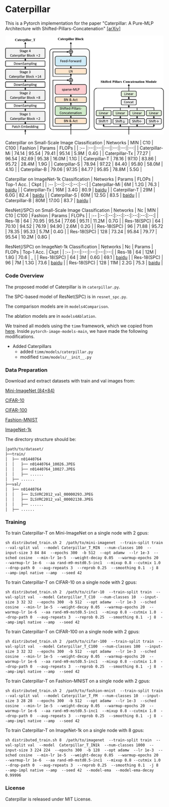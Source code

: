 # Caterpillar

This is a Pytorch implementation for the paper "Caterpillar: A Pure-MLP Architecture with Shifted-Pillars-Concatenation" [[arXiv]](https://arxiv.org/pdf/2305.17644)

![image](https://github.com/sunjin19126/Caterpillar/blob/main/Img/CPrArch%2BBlock%2BSPC.jpg)

Caterpillar on Small-Scale Image Classification
| Networks | MIN | C10 | C100 | Fashion | Params | FLOPs |
| :-- |:--:|:--:|:--:|:--:|:--:|:--:|
| Caterpillar-Mi | 74.14 | 95.54 | 79.41 | 95.14 | 5.9M  | 0.4G |
| Caterpillar-Tx | 77.27 | 96.54 | 82.69 | 95.38 | 16.0M | 1.1G |
| Caterpillar-T  | 78.16 | 97.10 | 83.86 | 95.72 | 28.4M | 1.9G |
| Caterpillar-S  | 78.94 | 97.22 | 84.40 | 95.80 | 58.0M | 4.1G |
| Caterpillar-B  | 79.06 | 97.35 | 84.77 | 95.85 | 78.8M | 5.5G |

Caterpillar on ImageNet-1k Classification
| Networks | Params | FLOPs | Top-1 Acc. | Ckpt |
| :-- |:--:|:--:|:--:|:--:|
| Caterpillar-Mi | 6M  | 1.2G  | 76.3 | [baidu](https://pan.baidu.com/s/1Bm7aE0tLYsEZvbhAvffIpA?pwd=5srf)  |
| Caterpillar-Tx | 16M | 3.4G  | 80.9 | [baidu](https://pan.baidu.com/s/1Qh53y7FTFwIuRd8D1apHAQ?pwd=qsru)  |
| Caterpillar-T  | 29M | 6.0G  | 82.4 | [baidu](https://pan.baidu.com/s/1_WkOfa3TLzlxoxnvjn7q6w?pwd=nic3)  |
| Caterpillar-S  | 60M | 12.5G | 83.5 | [baidu](https://pan.baidu.com/s/1Q9tVJZYvWHg86sOpPXRMIA?pwd=h87n)  |
| Caterpillar-B  | 80M | 17.0G | 83.7 | [baidu](https://pan.baidu.com/s/11SFhjx0lgGwnvivTmYQ6hA?pwd=8ueq)  |

ResNet(/SPC) on Small-Scale Image Classification
| Networks | Nc | MIN | C10 | C100 | Fashion | Params | FLOPs |
| :-- |:--:|:--:|:--:|:--:|:--:|:--:|:--:|
| Res-18       | 64  | 70.95 | 95.54 | 77.66 | 95.11 | 11.2M | 0.7G |
| Res-18(SPC)  | 64  | 70.10 | 94.52 | 76.19 | 94.90 | 2.6M  | 0.2G |
| Res-18(SPC)  | 96  | 71.88 | 95.72 | 78.35 | 95.33 | 5.7M  | 0.4G |
| Res-18(SPC)  | 128 | 73.24 | 95.84 | 79.77 | 95.54 | 10.2M | 0.8G |

ResNet(/SPC) on ImageNet-1k Classification
| Networks | Nc | Params | FLOPs | Top-1 Acc. | Ckpt |
| :-- |:--:|:--:|:--:|:--:|:--:|
| Res-18       | 64  | 12M | 1.8G | 70.6 | _ |
| Res-18(SPC)  | 64  | 3M  | 0.6G | 69.1 | [baidu](https://pan.baidu.com/s/1HGwe4-n0DI03rjPvsG0alg?pwd=xt38) |
| Res-18(SPC)  | 96  | 7M  | 1.3G | 73.6 | [baidu](https://pan.baidu.com/s/17jzewZYeupJaHtjuuNA5Mg?pwd=kqz1) |
| Res-18(SPC)  | 128 | 11M | 2.2G | 75.3 | [baidu](https://pan.baidu.com/s/1_qLEA3MH1wnodJPmCG4LWA?pwd=nuj6) |



### Code Overview

The proposed model of Caterpillar is in `caterpillar.py`. 

The SPC-based model of ResNet(SPC) is in `resnet_spc.py`.

The comparison models are in `models4Comparison`.

The ablation models are in `models4Ablation`.

We trained all models using the `timm` framework, which we copied from [here](https://github.com/huggingface/pytorch-image-models). Inside `pytorch-image-models-main`, we have made the following modifications.
+ Added Caterpillars
  + added `timm/models/caterpillar.py`
  + modified `timm/models/__init__.py`

### Data Preparation
Download and extract datasets with train and val images from:

[Mini-ImageNet (84×84)](https://drive.google.com/file/d/1xDhH7WJzZBdjzxCfc0hT0p8cVkXLGK5l/view?usp=share_link)

[CIFAR-10](https://drive.google.com/file/d/1KVnDI3UUcMFFYBPISQU84T89s5W1SPLH/view?usp=share_link)

[CIFAR-100](https://drive.google.com/file/d/1ajh7cM7mZz8shLzy0PnkxLzO4Osv6m0S/view?usp=share_link)

[Fashion-MNIST](https://drive.google.com/file/d/1AXWFH6FYaFbrtovb2kM30n4dv3l17hU1/view?usp=share_link)

[ImageNet-1k](https://image-net.org/)

The directory structure should be: 
```
│path/to/dataset/
├──train/
│  ├── n01440764
│  │   ├── n01440764_10026.JPEG
│  │   ├── n01440764_10027.JPEG
│  │   ├── ......
│  ├── ......
├──val/
│  ├── n01440764
│  │   ├── ILSVRC2012_val_00000293.JPEG
│  │   ├── ILSVRC2012_val_00002138.JPEG
│  │   ├── ......
│  ├── ......
```   


### Training

To train Caterpillar-T on Mini-ImageNet on a single node with 2 gpus:
```
sh distributed_train.sh 2  /path/to/mini-imagenet  --train-split train  --val-split val  --model Caterpillar_T_MIN  --num-classes 100  --input-size 3 84 84  --epochs 300  -b 512  --opt adamw  --lr 1e-3  --sched cosine  --min-lr 1e-5  --weight-decay 0.05  --warmup-epochs 20  --warmup-lr 1e-6  --aa rand-m9-mstd0.5-inc1  --mixup 0.8 --cutmix 1.0  --drop-path 0  --aug-repeats 3  --reprob 0.25  --smoothing 0.1  -j 8  --amp-impl native --amp  --seed 42
```

To train Caterpillar-T on CIFAR-10 on a single node with 2 gpus:
```
sh distributed_train.sh 2  /path/to/cifar-10  --train-split train  --val-split val  --model Caterpillar_T_C10  --num-classes 10  --input-size 3 32 32  --epochs 300  -b 512  --opt adamw  --lr 1e-3  --sched cosine  --min-lr 1e-5  --weight-decay 0.05  --warmup-epochs 20  --warmup-lr 1e-6  --aa rand-m9-mstd0.5-inc1  --mixup 0.8 --cutmix 1.0  --drop-path 0  --aug-repeats 3  --reprob 0.25  --smoothing 0.1  -j 8  --amp-impl native --amp  --seed 42  
```

To train Caterpillar-T on CIFAR-100 on a single node with 2 gpus:
```
sh distributed_train.sh 2  /path/to/cifar-100  --train-split train  --val-split val  --model Caterpillar_T_C100  --num-classes 100  --input-size 3 32 32  --epochs 300  -b 512  --opt adamw  --lr 1e-3  --sched cosine  --min-lr 1e-5  --weight-decay 0.05  --warmup-epochs 20  --warmup-lr 1e-6  --aa rand-m9-mstd0.5-inc1  --mixup 0.8 --cutmix 1.0  --drop-path 0  --aug-repeats 3  --reprob 0.25  --smoothing 0.1  -j 8  --amp-impl native --amp  --seed 42  
```

To train Caterpillar-T on Fashion-MNIST on a single node with 2 gpus:
```
sh distributed_train.sh 2  /path/to/fashion-mnist  --train-split train  --val-split val  --model Caterpillar_T_FM  --num-classes 10  --input-size 3 28 28  --epochs 300  -b 512  --opt adamw  --lr 1e-3  --sched cosine  --min-lr 1e-5  --weight-decay 0.05  --warmup-epochs 20  --warmup-lr 1e-6  --aa rand-m9-mstd0.5-inc1  --mixup 0.8 --cutmix 1.0  --drop-path 0  --aug-repeats 3  --reprob 0.25  --smoothing 0.1  -j 8  --amp-impl native --amp  --seed 42  
```

To train Caterpillar-T on ImageNet-1k on a single node with 8 gpus:
```
sh distributed_train.sh 8  /path/to/imagenet  --train-split train  --val-split val  --model  Caterpillar_T_IN1k  --num-classes 1000  --input-size 3 224 224  --epochs 300  -b 128  --opt adamw  --lr 1e-3  --sched cosine  --min-lr 1e-5  --weight-decay 0.05  --warmup-epochs 20  --warmup-lr 1e-6  --aa rand-m9-mstd0.5-inc1  --mixup 0.8 --cutmix 1.0  --drop-path 0  --aug-repeats 3  --reprob 0.25  --smoothing 0.1  -j 8  --amp-impl native --amp  --seed 42  --model-ema  --model-ema-decay 0.99996
```

### License
Caterpillar is released under MIT License.


